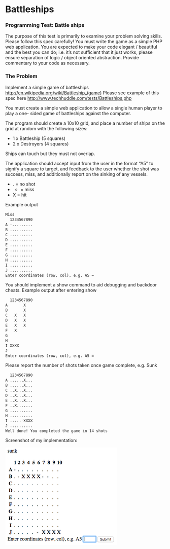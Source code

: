 # Battleships

### Programming Test: Battle ships
The purpose of this test is primarily to examine your problem solving skills. Please follow this spec carefully!
You must write the game as a simple PHP web application.
You are expected to make your code elegant / beautiful and the best you can do; i.e. it’s not sufficient that it just works, please ensure separation of logic / object oriented abstraction. Provide commentary to your code as necessary.

### The Problem
Implement a simple game of battleships http://en.wikipedia.org/wiki/Battleship_(game) Please see example of this spec here http://www.techhuddle.com/tests/Battleships.php

You must create a simple web application to allow a single human player to play a one- sided game of battleships against the computer.

The program should create a 10x10 grid, and place a number of ships on the grid at random with the following sizes:
- 1 x Battleship (5 squares)
- 2 x Destroyers (4 squares)

Ships can touch but they must not overlap.

The application should accept input from the user in the format “A5” to signify a square to target, and feedback to the user whether the shot was success, miss, and additionally report on the sinking of any vessels.
- . = no shot
- - = miss
- X = hit

Example output
```
Miss
  1234567890
A -.........
B ..........
C ..........
D ..........
E ..........
F ..........
G ..........
H ..........
I ..........
J ..........
Enter coordinates (row, col), e.g. A5 =
```

You should implement a show command to aid debugging and backdoor cheats. Example output after entering show
```
  1234567890
A       X
B       X
C   X   X
D   X   X
E   X   X
F   X
G
H
I XXXX
J
Enter coordinates (row, col), e.g. A5 =
```

Please report the number of shots taken once game complete, e.g.
Sunk
```
  1234567890
A ......X...
B ......X...
C ..X...X...
D ..X...X...
E ..X...X...
F ..X.......
G ..........
H ..........
I .....-XXXX
J ..........
Well done! You completed the game in 14 shots
```

Screenshot of my implementation:

![Alt text](https://github.com/janoist1/battleships/blob/master/screenshot.png "Screenshot")
